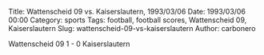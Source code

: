 Title: Wattenscheid 09 vs. Kaiserslautern, 1993/03/06
Date: 1993/03/06 00:00
Category: sports
Tags: football, football scores, Wattenscheid 09, Kaiserslautern
Slug: wattenscheid-09-vs-kaiserslautern
Author: carbonero


Wattenscheid 09 1 - 0 Kaiserslautern
